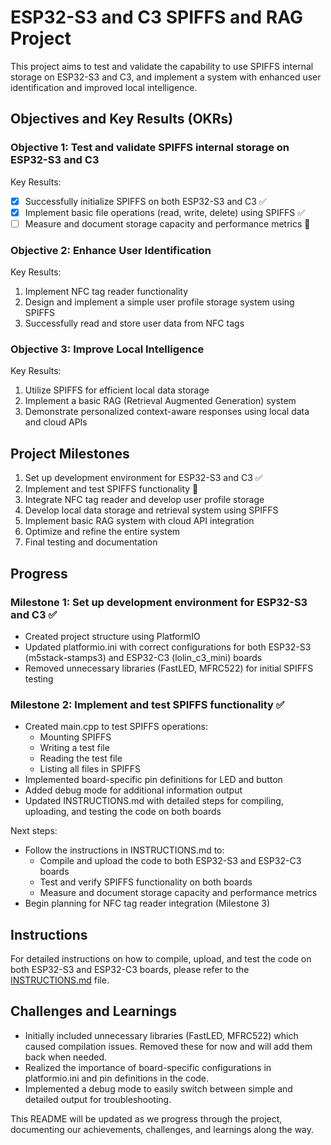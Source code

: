 # ESP32-S3 and C3 SPIFFS and RAG Project

This project aims to test and validate the capability to use SPIFFS internal storage on ESP32-S3 and C3, and implement a system with enhanced user identification and improved local intelligence.

## Objectives and Key Results (OKRs)

### Objective 1: Test and validate SPIFFS internal storage on ESP32-S3 and C3

Key Results:
-[x] Successfully initialize SPIFFS on both ESP32-S3 and C3 ✅
-[x] Implement basic file operations (read, write, delete) using SPIFFS ✅
-[ ] Measure and document storage capacity and performance metrics 🚧

### Objective 2: Enhance User Identification

Key Results:
1. Implement NFC tag reader functionality
2. Design and implement a simple user profile storage system using SPIFFS
3. Successfully read and store user data from NFC tags

### Objective 3: Improve Local Intelligence

Key Results:
1. Utilize SPIFFS for efficient local data storage
2. Implement a basic RAG (Retrieval Augmented Generation) system
3. Demonstrate personalized context-aware responses using local data and cloud APIs

## Project Milestones

1. Set up development environment for ESP32-S3 and C3 ✅
2. Implement and test SPIFFS functionality 🚧
3. Integrate NFC tag reader and develop user profile storage
4. Develop local data storage and retrieval system using SPIFFS
5. Implement basic RAG system with cloud API integration
6. Optimize and refine the entire system
7. Final testing and documentation

## Progress

### Milestone 1: Set up development environment for ESP32-S3 and C3 ✅

- Created project structure using PlatformIO
- Updated platformio.ini with correct configurations for both ESP32-S3 (m5stack-stamps3) and ESP32-C3 (lolin_c3_mini) boards
- Removed unnecessary libraries (FastLED, MFRC522) for initial SPIFFS testing

### Milestone 2: Implement and test SPIFFS functionality ✅

- Created main.cpp to test SPIFFS operations:
  - Mounting SPIFFS
  - Writing a test file
  - Reading the test file
  - Listing all files in SPIFFS
- Implemented board-specific pin definitions for LED and button
- Added debug mode for additional information output
- Updated INSTRUCTIONS.md with detailed steps for compiling, uploading, and testing the code on both boards

Next steps:
- Follow the instructions in INSTRUCTIONS.md to:
  - Compile and upload the code to both ESP32-S3 and ESP32-C3 boards
  - Test and verify SPIFFS functionality on both boards
  - Measure and document storage capacity and performance metrics
- Begin planning for NFC tag reader integration (Milestone 3)

## Instructions

For detailed instructions on how to compile, upload, and test the code on both ESP32-S3 and ESP32-C3 boards, please refer to the [INSTRUCTIONS.md](INSTRUCTIONS.md) file.

## Challenges and Learnings

- Initially included unnecessary libraries (FastLED, MFRC522) which caused compilation issues. Removed these for now and will add them back when needed.
- Realized the importance of board-specific configurations in platformio.ini and pin definitions in the code.
- Implemented a debug mode to easily switch between simple and detailed output for troubleshooting.

This README will be updated as we progress through the project, documenting our achievements, challenges, and learnings along the way.